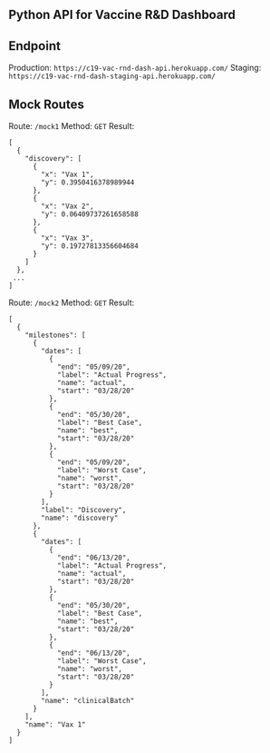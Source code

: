 ## Python API for Vaccine R&D Dashboard


## Endpoint

Production: `https://c19-vac-rnd-dash-api.herokuapp.com/` 
Staging: `https://c19-vac-rnd-dash-staging-api.herokuapp.com/`


## Mock Routes


Route: `/mock1`
Method: `GET`
Result:
```
[
  {
    "discovery": [
      {
        "x": "Vax 1", 
        "y": 0.3950416378989944
      }, 
      {
        "x": "Vax 2", 
        "y": 0.06409737261658588
      }, 
      {
        "x": "Vax 3", 
        "y": 0.19727813356604684
      }
    ]
  }, 
 ...
]
```



Route: `/mock2`
Method: `GET`
Result:
```
[
  {
    "milestones": [
      {
        "dates": [
          {
            "end": "05/09/20", 
            "label": "Actual Progress", 
            "name": "actual", 
            "start": "03/28/20"
          }, 
          {
            "end": "05/30/20", 
            "label": "Best Case", 
            "name": "best", 
            "start": "03/28/20"
          }, 
          {
            "end": "05/09/20", 
            "label": "Worst Case", 
            "name": "worst", 
            "start": "03/28/20"
          }
        ], 
        "label": "Discovery", 
        "name": "discovery"
      }, 
      {
        "dates": [
          {
            "end": "06/13/20", 
            "label": "Actual Progress", 
            "name": "actual", 
            "start": "03/28/20"
          }, 
          {
            "end": "05/30/20", 
            "label": "Best Case", 
            "name": "best", 
            "start": "03/28/20"
          }, 
          {
            "end": "06/13/20", 
            "label": "Worst Case", 
            "name": "worst", 
            "start": "03/28/20"
          }
        ], 
        "name": "clinicalBatch"
      }
    ], 
    "name": "Vax 1"
  }
]
```

